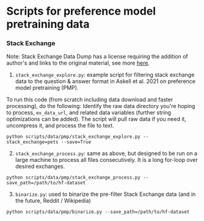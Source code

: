 # Scripts for preference model pretraining data

### Stack Exchange
Note: Stack Exchange Data Dump has a license requiring the addition of author's and links to the original material, see more [here](https://archive.org/details/stackexchange).

1) `stack_exchange_explore.py`: example script for filtering stack exchange data to the question & answer format in Askell et al. 2021 on preference model pretraining (PMP).

To run this code (from scratch including data download and faster processing), do the following:
Identify the raw data directory you're hoping to process, `ex_data_url`, and related data variables (further string optimizations can be added).
The script will pull raw data if you need it, uncompress it, and process the file to text.

```shell
python scripts/data/pmp/stack_exchange_explore.py --stack_exchange=pets --save=True
```

2) `stack_exchange_process.py`: same as above, but designed to be run on a large machine to process all files consecutively.
It is a long for-loop over desired exchanges.

```shell
python scripts/data/pmp/stack_exchange_process.py --save_path=/path/to/hf-dataset
```

3) `binarize.py`: used to binarize the pre-filter Stack Exchange data (and in the future, Reddit / Wikipedia)
```shell
python scripts/data/pmp/binarize.py --save_path=/path/to/hf-dataset
```